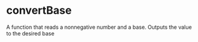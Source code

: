 # convertBase
A function that reads a nonnegative number and a base. Outputs the value to the desired base
